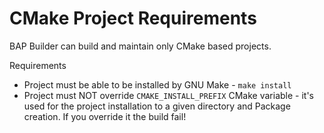 
# CMake Project Requirements

BAP Builder can build and maintain only CMake based projects.

Requirements

- Project must be able to be installed by GNU Make - `make install`
- Project must NOT override `CMAKE_INSTALL_PREFIX` CMake variable - it's used for the project installation to
  a given directory and Package creation. If you override it the build fail!
